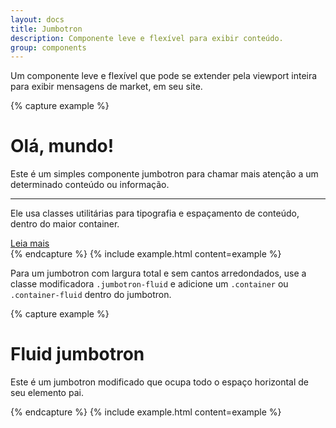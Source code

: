 ```yaml
---
layout: docs
title: Jumbotron
description: Componente leve e flexível para exibir conteúdo.
group: components
---
```


Um componente leve e flexível que pode se extender pela viewport inteira para exibir mensagens de market, em seu site.

{% capture example %}
<div class="jumbotron">
  <h1 class="display-4">Olá, mundo!</h1>
  <p class="lead">Este é um simples componente jumbotron para chamar mais atenção a um determinado conteúdo ou informação.</p>
  <hr class="my-4">
  <p>Ele usa classes utilitárias para tipografia e espaçamento de conteúdo, dentro do maior container.</p>
  <a class="btn btn-primary btn-lg" href="#" role="button">Leia mais</a>
</div>
{% endcapture %}
{% include example.html content=example %}

Para um jumbotron com largura total e sem cantos arredondados, use a classe modificadora `.jumbotron-fluid` e adicione um `.container` ou `.container-fluid` dentro do jumbotron.

{% capture example %}
<div class="jumbotron jumbotron-fluid">
  <div class="container">
    <h1 class="display-4">Fluid jumbotron</h1>
    <p class="lead">Este é um jumbotron modificado que ocupa todo o espaço horizontal de seu elemento pai.</p>
  </div>
</div>
{% endcapture %}
{% include example.html content=example %}
